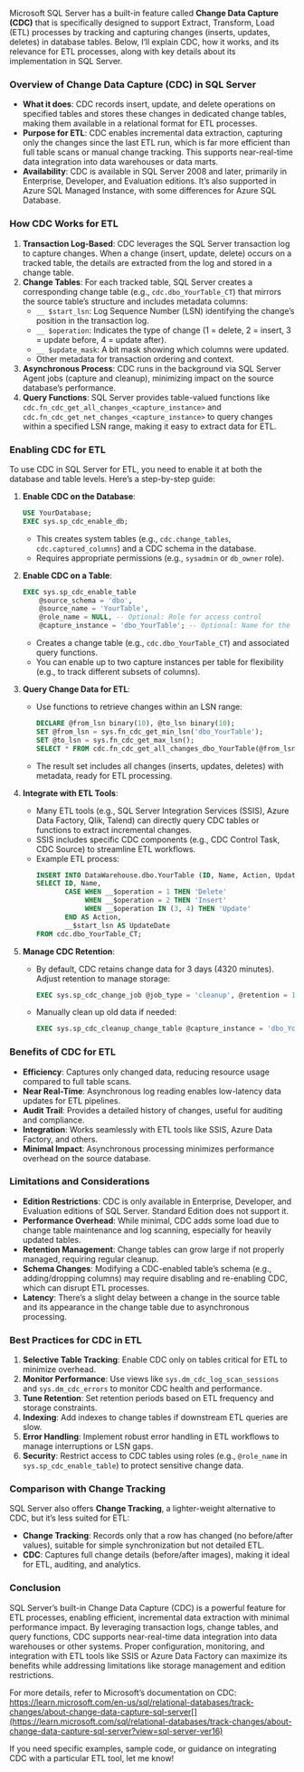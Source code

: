 Microsoft SQL Server has a built-in feature called **Change Data Capture (CDC)** that is specifically designed to support Extract, Transform, Load (ETL) processes by tracking and capturing changes (inserts, updates, deletes) in database tables. Below, I’ll explain CDC, how it works, and its relevance for ETL processes, along with key details about its implementation in SQL Server.

### Overview of Change Data Capture (CDC) in SQL Server
- **What it does**: CDC records insert, update, and delete operations on specified tables and stores these changes in dedicated change tables, making them available in a relational format for ETL processes.
- **Purpose for ETL**: CDC enables incremental data extraction, capturing only the changes since the last ETL run, which is far more efficient than full table scans or manual change tracking. This supports near-real-time data integration into data warehouses or data marts.
- **Availability**: CDC is available in SQL Server 2008 and later, primarily in Enterprise, Developer, and Evaluation editions. It’s also supported in Azure SQL Managed Instance, with some differences for Azure SQL Database.

### How CDC Works for ETL
1. **Transaction Log-Based**: CDC leverages the SQL Server transaction log to capture changes. When a change (insert, update, delete) occurs on a tracked table, the details are extracted from the log and stored in a change table.
2. **Change Tables**: For each tracked table, SQL Server creates a corresponding change table (e.g., `cdc.dbo_YourTable_CT`) that mirrors the source table’s structure and includes metadata columns:
   - `__ $start_lsn`: Log Sequence Number (LSN) identifying the change’s position in the transaction log.
   - `__ $operation`: Indicates the type of change (1 = delete, 2 = insert, 3 = update before, 4 = update after).
   - `__ $update_mask`: A bit mask showing which columns were updated.
   - Other metadata for transaction ordering and context.
3. **Asynchronous Process**: CDC runs in the background via SQL Server Agent jobs (capture and cleanup), minimizing impact on the source database’s performance.
4. **Query Functions**: SQL Server provides table-valued functions like `cdc.fn_cdc_get_all_changes_<capture_instance>` and `cdc.fn_cdc_get_net_changes_<capture_instance>` to query changes within a specified LSN range, making it easy to extract data for ETL.

### Enabling CDC for ETL
To use CDC in SQL Server for ETL, you need to enable it at both the database and table levels. Here’s a step-by-step guide:

1. **Enable CDC on the Database**:
   ```sql
   USE YourDatabase;
   EXEC sys.sp_cdc_enable_db;
   ```
   - This creates system tables (e.g., `cdc.change_tables`, `cdc.captured_columns`) and a CDC schema in the database.
   - Requires appropriate permissions (e.g., `sysadmin` or `db_owner` role).

2. **Enable CDC on a Table**:
   ```sql
   EXEC sys.sp_cdc_enable_table
       @source_schema = 'dbo',
       @source_name = 'YourTable',
       @role_name = NULL, -- Optional: Role for access control
       @capture_instance = 'dbo_YourTable'; -- Optional: Name for the capture instance
   ```
   - Creates a change table (e.g., `cdc.dbo_YourTable_CT`) and associated query functions.
   - You can enable up to two capture instances per table for flexibility (e.g., to track different subsets of columns).

3. **Query Change Data for ETL**:
   - Use functions to retrieve changes within an LSN range:
     ```sql
     DECLARE @from_lsn binary(10), @to_lsn binary(10);
     SET @from_lsn = sys.fn_cdc_get_min_lsn('dbo_YourTable');
     SET @to_lsn = sys.fn_cdc_get_max_lsn();
     SELECT * FROM cdc.fn_cdc_get_all_changes_dbo_YourTable(@from_lsn, @to_lsn, 'all');
     ```
   - The result set includes all changes (inserts, updates, deletes) with metadata, ready for ETL processing.

4. **Integrate with ETL Tools**:
   - Many ETL tools (e.g., SQL Server Integration Services (SSIS), Azure Data Factory, Qlik, Talend) can directly query CDC tables or functions to extract incremental changes.
   - SSIS includes specific CDC components (e.g., CDC Control Task, CDC Source) to streamline ETL workflows.
   - Example ETL process:
     ```sql
     INSERT INTO DataWarehouse.dbo.YourTable (ID, Name, Action, UpdateDate)
     SELECT ID, Name,
            CASE WHEN __$operation = 1 THEN 'Delete'
                 WHEN __$operation = 2 THEN 'Insert'
                 WHEN __$operation IN (3, 4) THEN 'Update'
            END AS Action,
            __$start_lsn AS UpdateDate
     FROM cdc.dbo_YourTable_CT;
     ```

5. **Manage CDC Retention**:
   - By default, CDC retains change data for 3 days (4320 minutes). Adjust retention to manage storage:
     ```sql
     EXEC sys.sp_cdc_change_job @job_type = 'cleanup', @retention = 10080; -- Retain for 7 days
     ```
   - Manually clean up old data if needed:
     ```sql
     EXEC sys.sp_cdc_cleanup_change_table @capture_instance = 'dbo_YourTable';
     ```

### Benefits of CDC for ETL
- **Efficiency**: Captures only changed data, reducing resource usage compared to full table scans.
- **Near Real-Time**: Asynchronous log reading enables low-latency data updates for ETL pipelines.
- **Audit Trail**: Provides a detailed history of changes, useful for auditing and compliance.
- **Integration**: Works seamlessly with ETL tools like SSIS, Azure Data Factory, and others.
- **Minimal Impact**: Asynchronous processing minimizes performance overhead on the source database.

### Limitations and Considerations
- **Edition Restrictions**: CDC is only available in Enterprise, Developer, and Evaluation editions of SQL Server. Standard Edition does not support it.
- **Performance Overhead**: While minimal, CDC adds some load due to change table maintenance and log scanning, especially for heavily updated tables.
- **Retention Management**: Change tables can grow large if not properly managed, requiring regular cleanup.
- **Schema Changes**: Modifying a CDC-enabled table’s schema (e.g., adding/dropping columns) may require disabling and re-enabling CDC, which can disrupt ETL processes.
- **Latency**: There’s a slight delay between a change in the source table and its appearance in the change table due to asynchronous processing.

### Best Practices for CDC in ETL
1. **Selective Table Tracking**: Enable CDC only on tables critical for ETL to minimize overhead.
2. **Monitor Performance**: Use views like `sys.dm_cdc_log_scan_sessions` and `sys.dm_cdc_errors` to monitor CDC health and performance.
3. **Tune Retention**: Set retention periods based on ETL frequency and storage constraints.
4. **Indexing**: Add indexes to change tables if downstream ETL queries are slow.
5. **Error Handling**: Implement robust error handling in ETL workflows to manage interruptions or LSN gaps.
6. **Security**: Restrict access to CDC tables using roles (e.g., `@role_name` in `sys.sp_cdc_enable_table`) to protect sensitive change data.

### Comparison with Change Tracking
SQL Server also offers **Change Tracking**, a lighter-weight alternative to CDC, but it’s less suited for ETL:
- **Change Tracking**: Records only that a row has changed (no before/after values), suitable for simple synchronization but not detailed ETL.
- **CDC**: Captures full change details (before/after images), making it ideal for ETL, auditing, and analytics.

### Conclusion
SQL Server’s built-in Change Data Capture (CDC) is a powerful feature for ETL processes, enabling efficient, incremental data extraction with minimal performance impact. By leveraging transaction logs, change tables, and query functions, CDC supports near-real-time data integration into data warehouses or other systems. Proper configuration, monitoring, and integration with ETL tools like SSIS or Azure Data Factory can maximize its benefits while addressing limitations like storage management and edition restrictions.

For more details, refer to Microsoft’s documentation on CDC: https://learn.microsoft.com/en-us/sql/relational-databases/track-changes/about-change-data-capture-sql-server[](https://learn.microsoft.com/sql/relational-databases/track-changes/about-change-data-capture-sql-server?view=sql-server-ver16)

If you need specific examples, sample code, or guidance on integrating CDC with a particular ETL tool, let me know!